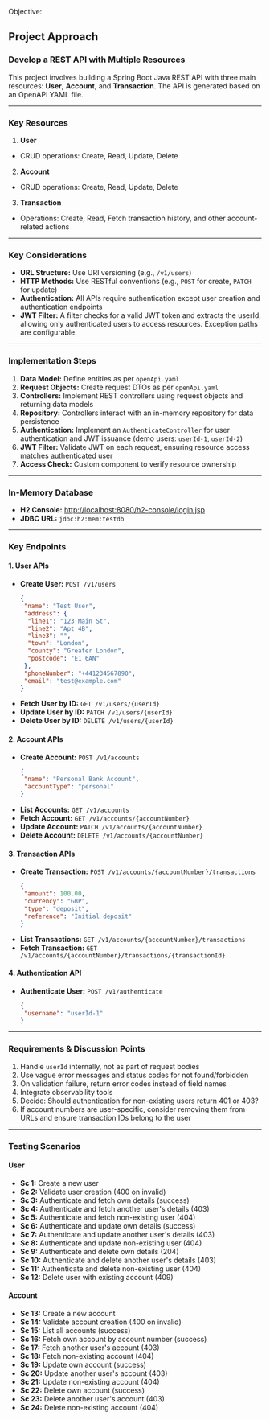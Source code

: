 Objective: 
## Project Approach

### Develop a REST API with Multiple Resources

This project involves building a Spring Boot Java REST API with three main resources: **User**, **Account**, and **Transaction**. The API is generated based on an OpenAPI YAML file.

---

### Key Resources

1. **User**
  - CRUD operations: Create, Read, Update, Delete
2. **Account**
  - CRUD operations: Create, Read, Update, Delete
3. **Transaction**
  - Operations: Create, Read, Fetch transaction history, and other account-related actions

---

### Key Considerations

- **URL Structure:** Use URI versioning (e.g., `/v1/users`)
- **HTTP Methods:** Use RESTful conventions (e.g., `POST` for create, `PATCH` for update)
- **Authentication:** All APIs require authentication except user creation and authentication endpoints
- **JWT Filter:** A filter checks for a valid JWT token and extracts the userId, allowing only authenticated users to access resources. Exception paths are configurable.

---

### Implementation Steps

1. **Data Model:** Define entities as per `openApi.yaml`
2. **Request Objects:** Create request DTOs as per `openApi.yaml`
3. **Controllers:** Implement REST controllers using request objects and returning data models
4. **Repository:** Controllers interact with an in-memory repository for data persistence
5. **Authentication:** Implement an `AuthenticateController` for user authentication and JWT issuance (demo users: `userId-1`, `userId-2`)
6. **JWT Filter:** Validate JWT on each request, ensuring resource access matches authenticated user
7. **Access Check:** Custom component to verify resource ownership

---

### In-Memory Database

- **H2 Console:** [http://localhost:8080/h2-console/login.jsp](http://localhost:8080/h2-console/login.jsp)
- **JDBC URL:** `jdbc:h2:mem:testdb`

---

### Key Endpoints

#### 1. User APIs

- **Create User:** `POST /v1/users`
  ```json
  {
   "name": "Test User",
   "address": {
    "line1": "123 Main St",
    "line2": "Apt 4B",
    "line3": "",
    "town": "London",
    "county": "Greater London",
    "postcode": "E1 6AN"
   },
   "phoneNumber": "+441234567890",
   "email": "test@example.com"
  }
  ```
- **Fetch User by ID:** `GET /v1/users/{userId}`
- **Update User by ID:** `PATCH /v1/users/{userId}`
- **Delete User by ID:** `DELETE /v1/users/{userId}`

#### 2. Account APIs

- **Create Account:** `POST /v1/accounts`
  ```json
  {
   "name": "Personal Bank Account",
   "accountType": "personal"
  }
  ```
- **List Accounts:** `GET /v1/accounts`
- **Fetch Account:** `GET /v1/accounts/{accountNumber}`
- **Update Account:** `PATCH /v1/accounts/{accountNumber}`
- **Delete Account:** `DELETE /v1/accounts/{accountNumber}`

#### 3. Transaction APIs

- **Create Transaction:** `POST /v1/accounts/{accountNumber}/transactions`
  ```json
  {
   "amount": 100.00,
   "currency": "GBP",
   "type": "deposit",
   "reference": "Initial deposit"
  }
  ```
- **List Transactions:** `GET /v1/accounts/{accountNumber}/transactions`
- **Fetch Transaction:** `GET /v1/accounts/{accountNumber}/transactions/{transactionId}`

#### 4. Authentication API

- **Authenticate User:** `POST /v1/authenticate`
  ```json
  {
   "username": "userId-1"
  }
  ```

---

### Requirements & Discussion Points

1. Handle `userId` internally, not as part of request bodies
2. Use vague error messages and status codes for not found/forbidden
3. On validation failure, return error codes instead of field names
4. Integrate observability tools
5. Decide: Should authentication for non-existing users return 401 or 403?
6. If account numbers are user-specific, consider removing them from URLs and ensure transaction IDs belong to the user

---

### Testing Scenarios

#### User

- **Sc 1:** Create a new user
- **Sc 2:** Validate user creation (400 on invalid)
- **Sc 3:** Authenticate and fetch own details (success)
- **Sc 4:** Authenticate and fetch another user's details (403)
- **Sc 5:** Authenticate and fetch non-existing user (404)
- **Sc 6:** Authenticate and update own details (success)
- **Sc 7:** Authenticate and update another user's details (403)
- **Sc 8:** Authenticate and update non-existing user (404)
- **Sc 9:** Authenticate and delete own details (204)
- **Sc 10:** Authenticate and delete another user's details (403)
- **Sc 11:** Authenticate and delete non-existing user (404)
- **Sc 12:** Delete user with existing account (409)

#### Account

- **Sc 13:** Create a new account
- **Sc 14:** Validate account creation (400 on invalid)
- **Sc 15:** List all accounts (success)
- **Sc 16:** Fetch own account by account number (success)
- **Sc 17:** Fetch another user's account (403)
- **Sc 18:** Fetch non-existing account (404)
- **Sc 19:** Update own account (success)
- **Sc 20:** Update another user's account (403)
- **Sc 21:** Update non-existing account (404)
- **Sc 22:** Delete own account (success)
- **Sc 23:** Delete another user's account (403)
- **Sc 24:** Delete non-existing account (404)
